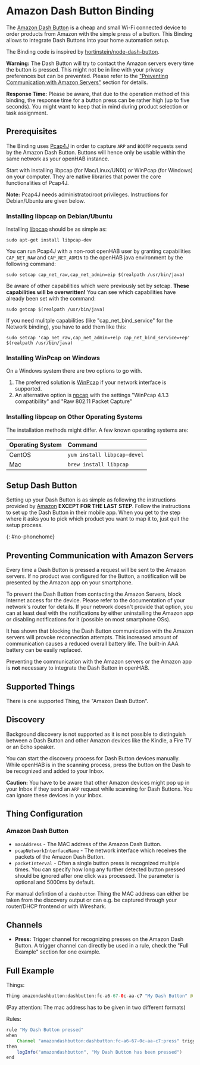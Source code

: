 # Amazon Dash Button Binding

The [Amazon Dash Button](https://www.amazon.com/Dash-Buttons/b?node=10667898011) is a cheap and small Wi-Fi connected device to order products from Amazon with the simple press of a button.
This Binding allows to integrate Dash Buttons into your home automation setup.

The Binding code is inspired by [hortinstein/node-dash-button](https://github.com/hortinstein/node-dash-button).

**Warning:**
The Dash Button will try to contact the Amazon servers every time the button is pressed.
This might not be in line with your privacy preferences but can be prevented.
Please refer to the ["Preventing Communication with Amazon Servers"](#no-phonehome) section for details.

**Response Time:**
Please be aware, that due to the operation method of this binding, the response time for a button press can be rather high (up to five seconds). You might want to keep that in mind during product selection or task assignment. 

## Prerequisites

The Binding uses [Pcap4J](https://www.pcap4j.org/) in order to capture `ARP` and `BOOTP` requests send by the Amazon Dash Button.
Buttons will hence only be usable within the same network as your openHAB instance.

Start with installing libpcap (for Mac/Linux/UNIX) or WinPcap (for Windows) on your computer.
They are native libraries that power the core functionalities of Pcap4J.

**Note:**
Pcap4J needs administrator/root privileges.
Instructions for Debian/Ubuntu are given below.

### Installing libpcap on Debian/Ubuntu

Installing [libpcap](http://www.tcpdump.org/) should be as simple as:

```shell
sudo apt-get install libpcap-dev
```

You can run Pcap4J with a non-root openHAB user by granting capabilities `CAP_NET_RAW` and `CAP_NET_ADMIN`
to the openHAB java environment by the following command: 

```shell
sudo setcap cap_net_raw,cap_net_admin=eip $(realpath /usr/bin/java)
```

Be aware of other capabilities which were previously set by setcap.
**These capabilities will be overwritten!**
You can see which capabilities have already been set with the command:

```shell
sudo getcap $(realpath /usr/bin/java)
```

If you need mulitple capabilities (like "cap_net_bind_service" for the Network binding), you have to add them like this:

```shell
sudo setcap 'cap_net_raw,cap_net_admin=+eip cap_net_bind_service=+ep' $(realpath /usr/bin/java)
```

### Installing WinPcap on Windows

On a Windows system there are two options to go with.

1. The preferred solution is [WinPcap](https://www.winpcap.org) if your network interface is supported.
2. An alternative option is [npcap](https://github.com/nmap/npcap) with the settings "WinPcap 4.1.3 compatibility" and "Raw 802.11 Packet Capture"

### Installing libpcap on Other Operating Systems

The installation methods might differ.
A few known operating systems are:

| Operating System | Command                     |
|:-----------------|:----------------------------|
| CentOS           | `yum install libpcap-devel` |
| Mac              | `brew install libpcap`      |

## Setup Dash Button

Setting up your Dash Button is as simple as following the instructions provided by [Amazon](https://www.amazon.com/Dash-Buttons/b?node=10667898011) **EXCEPT FOR THE LAST STEP**.
Follow the instructions to set up the Dash Button in their mobile app.
When you get to the step where it asks you to pick which product you want to map it to, just quit the setup process.

{: #no-phonehome}
## Preventing Communication with Amazon Servers

Every time a Dash Button is pressed a request will be sent to the Amazon servers.
If no product was configured for the Button, a notification will be presented by the Amazon app on your smartphone.

To prevent the Dash Button from contacting the Amazon Servers, block Internet access for the device.
Please refer to the documentation of your network's router for details.
If your network doesn't provide that option, you can at least deal with the notifications by either uninstalling the Amazon app or disabling notifications for it (possible on most smartphone OSs).

It has shown that blocking the Dash Button communication with the Amazon servers will provoke reconnection attempts.
This increased amount of communication causes a reduced overall battery life.
The built-in AAA battery can be easily replaced. 

Preventing the communication with the Amazon servers or the Amazon app is **not** necessary to integrate the Dash Button in openHAB.

## Supported Things

There is one supported Thing, the "Amazon Dash Button". 

## Discovery

Background discovery is not supported as it is not possible to distinguish between a Dash Button and other Amazon devices like the Kindle, a Fire TV or an Echo speaker.

You can start the discovery process for Dash Button devices manually.
While openHAB is in the scanning process, press the button on the Dash to be recognized and added to your Inbox.

**Caution:**
You have to be aware that other Amazon devices might pop up in your Inbox if they send an `ARP` request while scanning for Dash Buttons.
You can ignore these devices in your Inbox.

## Thing Configuration

### Amazon Dash Button

* `macAddress` - The MAC address of the Amazon Dash Button.
* `pcapNetworkInterfaceName` - The network interface which receives the packets of the Amazon Dash Button.
* `packetInterval` - Often a single button press is recognized multiple times. You can specify how long any further detected button pressed should be ignored after one click was processed. The parameter is optional and 5000ms by default.

For manual defintion of a `dashbutton` Thing the MAC address can either be taken from the discovery output or can e.g. be captured through your router/DHCP frontend or with Wireshark.

## Channels

* **Press:** Trigger channel for recognizing presses on the Amazon Dash Button. A trigger channel can directly be used in a rule, check the "Full Example" section for one example.

## Full Example

Things:

```java
Thing amazondashbutton:dashbutton:fc-a6-67-0c-aa-c7 "My Dash Button" @ "Living" [ macAddress="fc:a6:67:0c:aa:c7", pcapNetworkInterfaceName="eth0", packetInterval=5000 ]
```

(Pay attention: The mac address has to be given in two different formats)

Rules:

```java
rule "My Dash Button pressed"
when
    Channel "amazondashbutton:dashbutton:fc-a6-67-0c-aa-c7:press" triggered
then
    logInfo("amazondashbutton", "My Dash Button has been pressed")
end
```
